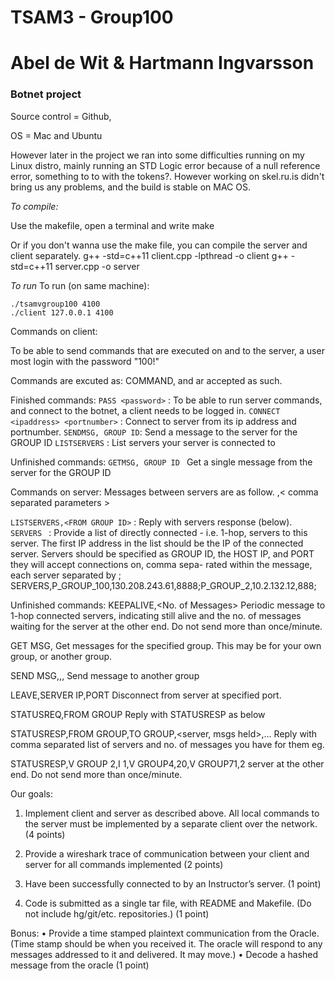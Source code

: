 # TSAM3 - Group100 
# Abel de Wit & Hartmann Ingvarsson 
### Botnet project

Source control = Github, 

OS = Mac and Ubuntu 

However later in the project we ran into some difficulties running on my Linux distro, mainly running an STD Logic error because of a  null reference error, something to to with the tokens?. However working on skel.ru.is didn't bring us any problems, and the build is stable on MAC OS.


*To compile:*

Use the makefile, open a terminal and write make

Or if you don't wanna use the make file, you can compile the server and client separately. 
g++ -std=c++11 client.cpp -lpthread -o client
g++ -std=c++11 server.cpp -o server

*To run* 
To run (on same machine):

    ./tsamvgroup100 4100
    ./client 127.0.0.1 4100


Commands on client:

To be able to send commands that are executed on and to the server, a user most login with the password 
"100!" 

Commands are excuted as: COMMAND,<parameter> and ar accepted as such.
    

Finished commands: 
``PASS <password>``  : To be able to run server commands, and connect to the botnet, a client needs to be logged in.
``CONNECT <ipaddress> <portnumber>`` : Connect to server from its ip address and portnumber. 
``SENDMSG, GROUP ID``: Send a message to the server for the GROUP ID
`` LISTSERVERS ``    : List servers your server is connected to

Unfinished commands: 
``GETMSG, GROUP ID `` Get a single message from the server for the GROUP ID


Commands on server:
Messages between servers are as follow. 
<SOH><Command>,< comma separated parameters ><EOT>

`` LISTSERVERS,<FROM GROUP ID> `` :  Reply with servers response (below).
`` SERVERS  `` :  Provide a list of directly connected - i.e. 1-hop, servers to this server.
    The first IP address in the list should be the IP of the connected server.
    Servers should be specified as GROUP ID, the HOST IP,
    and PORT they will accept connections on, comma sepa-
    rated within the message, each server separated by ;
    SERVERS,P_GROUP_100,130.208.243.61,8888;P_GROUP_2,10.2.132.12,888;
    
    

Unfinished commands:
KEEPALIVE,<No. of Messages> Periodic message to 1-hop connected servers, indicating still
alive and the no. of messages waiting for the server at the
other end. Do not send more than once/minute.

GET MSG,<GROUP ID> Get messages for the specified group. This may be for your
own group, or another group.
    
SEND MSG,<FROM GROUP ID>,<TO GROUP ID>,<Message content>
Send message to another group
    
LEAVE,SERVER IP,PORT Disconnect from server at specified port.

STATUSREQ,FROM GROUP Reply with STATUSRESP as below

STATUSRESP,FROM GROUP,TO GROUP,<server, msgs held>,...
Reply with comma separated list of servers and no. of messages you have for them
eg. 

STATUSRESP,V GROUP 2,I 1,V GROUP4,20,V GROUP71,2 server at the
other end. Do not send more than once/minute.





Our goals:
1. Implement client and server as described above. All local commands to the server must be
implemented by a separate client over the network. (4 points)

2. Provide a wireshark trace of communication between your client and server for all commands
implemented (2 points)

3. Have been successfully connected to by an Instructor’s server. (1 point)

6. Code is submitted as a single tar file, with README and Makefile. (Do not include
hg/git/etc. repositories.) (1 point)

Bonus: 
• Provide a time stamped plaintext communication from the Oracle. (Time stamp should be
when you received it. The oracle will respond to any messages addressed to it and delivered.
It may move.)
• Decode a hashed message from the oracle (1 point)


